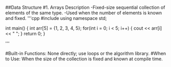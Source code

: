 ##Data Structure
#1. Arrays
Description
-Fixed-size sequential collection of elements of the same type.
-Used when the number of elements is known and fixed.
'''cpp
#include <iostream>
using namespace std;

int main() {
    int arr[5] = {1, 2, 3, 4, 5};
    for(int i = 0; i < 5; i++) {
        cout << arr[i] << " ";
    }
    return 0;
}

'''

#Built-in Functions:
None directly; use loops or the algorithm library.
#When to Use:
When the size of the collection is fixed and known at compile time.
